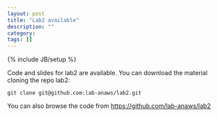 ```yaml
---
layout: post
title: "Lab2 available"
description: ""
category: 
tags: []
---
```

{% include JB/setup %}

Code and slides for lab2 are available.
You can download the material cloning the repo lab2:
```
git clone git@github.com:lab-anaws/lab2.git
```

You can also browse the code from  <https://github.com/lab-anaws/lab2>
